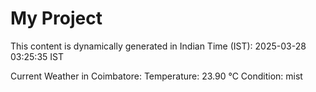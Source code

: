 # My Project

This content is dynamically generated in Indian Time (IST): 2025-03-28 03:25:35 IST


Current Weather in Coimbatore:
Temperature: 23.90 °C
Condition: mist
